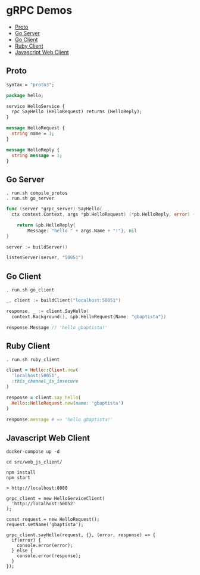 # gRPC Demos

- [Proto](#proto)
- [Go Server](#go-server)
- [Go Client](#go-client)
- [Ruby Client](#ruby-client)
- [Javascript Web Client](#javascript-web-client)

## Proto
```proto
syntax = "proto3";

package hello;

service HelloService {
  rpc SayHello (HelloRequest) returns (HelloReply);
}

message HelloRequest {
  string name = 1;
}

message HelloReply {
  string message = 1;
}
```

## Go Server

```shell
. run.sh compile_protos
. run.sh go_server
```

```go
func (server *grpc_server) SayHello(
  ctx context.Context, args *pb.HelloRequest) (*pb.HelloReply, error) {

	return &pb.HelloReply{
		Message: "hello " + args.Name + "!"}, nil
}

server := buildServer()

listenServer(server, "50051")
```

## Go Client
```shell
. run.sh go_client
```

```go
_, client := buildClient("localhost:50051")

response, _ := client.SayHello(
  context.Background(), &pb.HelloRequest{Name: "gbaptista"})

response.Message // 'hello gbaptista!'
```

## Ruby Client
```shell
. run.sh ruby_client
```

```ruby
client = Hello::Client.new(
  'localhost:50051',
  :this_channel_is_insecure
)

response = client.say_hello(
  Hello::HelloRequest.new(name: 'gbaptista')
)

response.message # => 'hello gbaptista!'
```

## Javascript Web Client
```shell
docker-compose up -d

cd src/web_js_client/

npm install
npm start

> http://localhost:8080
```

```es6
grpc_client = new HelloServiceClient(
  'http://localhost:50052'
);

const request = new HelloRequest();
request.setName('gbaptista');

grpc_client.sayHello(request, {}, (error, response) => {
  if(error) {
    console.error(error);
  } else {
    console.error(response);
  }
});
```
